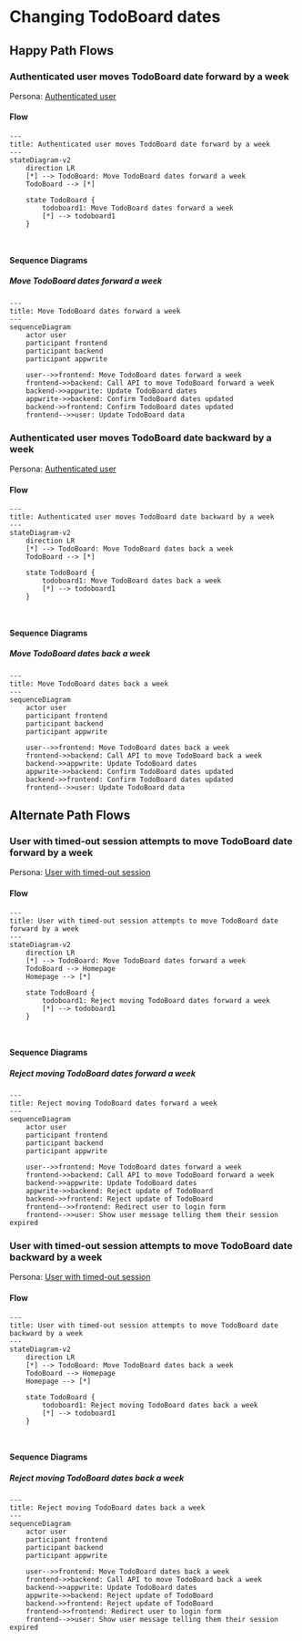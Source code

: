 # Changing TodoBoard dates

## Happy Path Flows

### Authenticated user moves TodoBoard date forward by a week
Persona: [Authenticated user](../personas/authenticated-user.md)

#### Flow
```mermaid
---
title: Authenticated user moves TodoBoard date forward by a week
---
stateDiagram-v2
    direction LR
    [*] --> TodoBoard: Move TodoBoard dates forward a week
    TodoBoard --> [*]

    state TodoBoard {
        todoboard1: Move TodoBoard dates forward a week
        [*] --> todoboard1
    }

 
```

#### Sequence Diagrams
##### Move TodoBoard dates forward a week
```mermaid
---
title: Move TodoBoard dates forward a week
---
sequenceDiagram
    actor user
    participant frontend
    participant backend
    participant appwrite

    user-->>frontend: Move TodoBoard dates forward a week
    frontend->>backend: Call API to move TodoBoard forward a week
    backend->>appwrite: Update TodoBoard dates
    appwrite->>backend: Confirm TodoBoard dates updated
    backend->>frontend: Confirm TodoBoard dates updated
    frontend-->>user: Update TodoBoard data
```

### Authenticated user moves TodoBoard date backward by a week
Persona: [Authenticated user](../personas/authenticated-user.md)

#### Flow
```mermaid
---
title: Authenticated user moves TodoBoard date backward by a week
---
stateDiagram-v2
    direction LR
    [*] --> TodoBoard: Move TodoBoard dates back a week
    TodoBoard --> [*]

    state TodoBoard {
        todoboard1: Move TodoBoard dates back a week
        [*] --> todoboard1
    }

 
```

#### Sequence Diagrams
##### Move TodoBoard dates back a week
```mermaid
---
title: Move TodoBoard dates back a week
---
sequenceDiagram
    actor user
    participant frontend
    participant backend
    participant appwrite

    user-->>frontend: Move TodoBoard dates back a week
    frontend->>backend: Call API to move TodoBoard back a week
    backend->>appwrite: Update TodoBoard dates
    appwrite->>backend: Confirm TodoBoard dates updated
    backend->>frontend: Confirm TodoBoard dates updated
    frontend-->>user: Update TodoBoard data
```

## Alternate Path Flows
### User with timed-out session attempts to move TodoBoard date forward by a week
Persona: [User with timed-out session](../personas/user-with-timed-out-session.md)

#### Flow
```mermaid
---
title: User with timed-out session attempts to move TodoBoard date forward by a week
---
stateDiagram-v2
    direction LR
    [*] --> TodoBoard: Move TodoBoard dates forward a week
    TodoBoard --> Homepage
    Homepage --> [*]

    state TodoBoard {
        todoboard1: Reject moving TodoBoard dates forward a week
        [*] --> todoboard1
    }

 
```

#### Sequence Diagrams
##### Reject moving TodoBoard dates forward a week
```mermaid
---
title: Reject moving TodoBoard dates forward a week
---
sequenceDiagram
    actor user
    participant frontend
    participant backend
    participant appwrite

    user-->>frontend: Move TodoBoard dates forward a week
    frontend->>backend: Call API to move TodoBoard forward a week
    backend->>appwrite: Update TodoBoard dates
    appwrite->>backend: Reject update of TodoBoard
    backend->>frontend: Reject update of TodoBoard
    frontend-->>frontend: Redirect user to login form
    frontend-->>user: Show user message telling them their session expired
```

### User with timed-out session attempts to move TodoBoard date backward by a week
Persona: [User with timed-out session](../personas/user-with-timed-out-session.md)

#### Flow
```mermaid
---
title: User with timed-out session attempts to move TodoBoard date backward by a week
---
stateDiagram-v2
    direction LR
    [*] --> TodoBoard: Move TodoBoard dates back a week
    TodoBoard --> Homepage
    Homepage --> [*]

    state TodoBoard {
        todoboard1: Reject moving TodoBoard dates back a week
        [*] --> todoboard1
    }

 
```

#### Sequence Diagrams
##### Reject moving TodoBoard dates back a week
```mermaid
---
title: Reject moving TodoBoard dates back a week
---
sequenceDiagram
    actor user
    participant frontend
    participant backend
    participant appwrite

    user-->>frontend: Move TodoBoard dates back a week
    frontend->>backend: Call API to move TodoBoard back a week
    backend->>appwrite: Update TodoBoard dates
    appwrite->>backend: Reject update of TodoBoard
    backend->>frontend: Reject update of TodoBoard
    frontend->>frontend: Redirect user to login form
    frontend-->>user: Show user message telling them their session expired
```